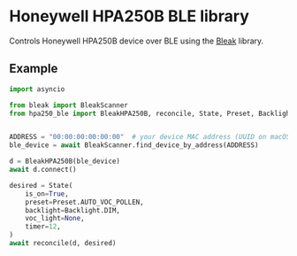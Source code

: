 # Honeywell HPA250B BLE library

Controls Honeywell HPA250B device over BLE using the [Bleak](https://github.com/hbldh/bleak) library.

## Example

```python
import asyncio

from bleak import BleakScanner
from hpa250_ble import BleakHPA250B, reconcile, State, Preset, Backlight


ADDRESS = "00:00:00:00:00:00"  # your device MAC address (UUID on macOS)
ble_device = await BleakScanner.find_device_by_address(ADDRESS)

d = BleakHPA250B(ble_device)
await d.connect()

desired = State(
    is_on=True,
    preset=Preset.AUTO_VOC_POLLEN,
    backlight=Backlight.DIM,
    voc_light=None,
    timer=12,
)
await reconcile(d, desired)
```

